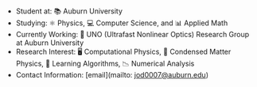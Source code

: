 - Student at: 📚 Auburn University
- Studying: ⚛ Physics,  💻 Computer Science, and 📊 Applied Math
- Currently Working: 💎 UNO (Ultrafast Nonlinear Optics) Research Group at Auburn University
- Research Interest: 🖥️ Computational Physics, 🧩 Condensed Matter Physics, 🧠 Learning Algorithms, 📉 Numerical Analysis
- Contact Information: [email](mailto: jod0007@auburn.edu)
